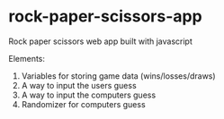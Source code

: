 # rock-paper-scissors-app
Rock paper scissors web app built with javascript

Elements:

1. Variables for storing game data (wins/losses/draws)
2. A way to input the users guess
3. A way to input the computers guess
4. Randomizer for computers guess
